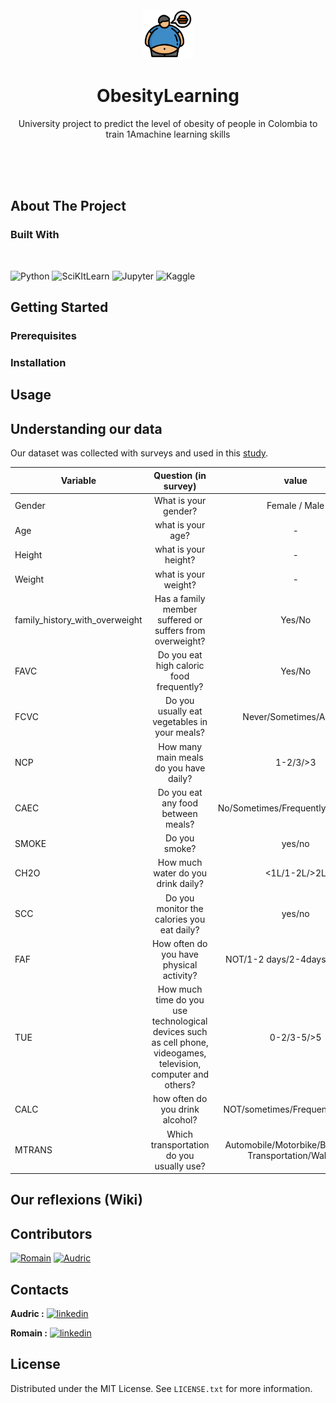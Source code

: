 <br/>
<div align="center">
    <img src="images/logo.png" alt="Logo" width="80" height="80">
<h1 align="center">ObesityLearning</h1>




<p align="center">
        University project to predict the level of obesity of people in Colombia to train 1Amachine learning skills
    <br/>
  </p>
</div>



<br/>
<br/>
<br/>



## About The Project




### Built With

</br>


![Python](https://img.shields.io/badge/Python-FFD43B?style=for-the-badge&logo=python&logoColor=blue)
![SciKItLearn](https://img.shields.io/badge/scikit_learn-F7931E?style=for-the-badge&logo=scikit-learn&logoColor=white)
![Jupyter](https://img.shields.io/badge/Jupyter-F37626.svg?&style=for-the-badge&logo=Jupyter&logoColor=white)
![Kaggle](https://img.shields.io/badge/Kaggle-20BEFF?style=for-the-badge&logo=Kaggle&logoColor=white)







<!-- GETTING STARTED -->
## Getting Started

<!-- TO DO -->


### Prerequisites

<!-- TO DO -->

### Installation





<!-- USAGE EXAMPLES -->
## Usage

## Understanding our data

Our dataset was collected with surveys and used in this <a href="https://www.sciencedirect.com/science/article/pii/S2352340919306985"> study</a>.


|   Variable    |   Question (in survey)   |   value    |   signification   |
|---    |:-:    |:-:    |:-:    |
|   Gender    |   What is your gender?    |   Female / Male     |   Gender     |
|   Age    |   what is your age?    |   -    |    Age   |
|   Height    |    what is your height?   |   -    |  Height   |
|   Weight    |    what is your weight?   |   -    |  Weight   |
|   family_history_with_overweight    |    Has a family member suffered or suffers from overweight?   |   Yes/No    |  If member of family have overweight    |
|   FAVC    |    Do you eat high caloric food frequently?   |    Yes/No    |  If people eat high caloric food frequently   |
|   FCVC    |    Do you usually eat vegetables in your meals?   |    Never/Sometimes/Always   |  Frequency of vegetables eating   |
| NCP | How many main meals do you have daily? |  1-2/3/>3  | Number a meals/day |
| CAEC  | Do you eat any food between meals? | No/Sometimes/Frequently/sometimes | If poeple eat between meals |
| SMOKE | Do you smoke?	| yes/no| If people smoke |
|CH2O|How much water do you drink daily?| <1L/1-2L/>2L| Quantity of water drinks/day|
|SCC|Do you monitor the calories you eat daily?| yes/no| If people count calories eats|
|FAF|How often do you have physical activity?| NOT/1-2 days/2-4days/4-5days| Number of days wuth physical activity/week|
| TUE |How much time do you use technological devices such as cell phone, videogames, television, computer and others?| 0-2/3-5/>5| Hours/days with technological devices|
|CALC|how often do you drink alcohol?| NOT/sometimes/Frequently/always| Level of alcohol drinking|
|MTRANS|Which transportation do you usually use?| Automobile/Motorbike/Bike/Public Transportation/Walking | Transportation that people use |

## Our reflexions (Wiki)

<!-- TO DO (add screenshot) -->




## Contributors

[![Romain](https://images.weserv.nl/?url=avatars.githubusercontent.com/u/92861656?v=4&h=75&w=75&fit=cover&mask=circle&maxage=7d)](https://github.com/Destroyeur6315)
[![Audric](https://images.weserv.nl/?url=avatars.githubusercontent.com/u/100680489?v=4&h=75&w=75&fit=cover&mask=circle&maxage=7d)](https://github.com/Audric-S)


## Contacts

**Audric :**
[![linkedin](https://img.shields.io/badge/LinkedIn-0077B5?style=for-the-badge&logo=linkedin&logoColor=white
)](https://www.linkedin.com/in/audric-sabatier-3030a7250/)

**Romain :**
[![linkedin](https://img.shields.io/badge/LinkedIn-0077B5?style=for-the-badge&logo=linkedin&logoColor=white
)](https://www.linkedin.com/in/romain-fillot/)

<!-- LICENSE -->
## License

Distributed under the MIT License. See `LICENSE.txt` for more information.
















